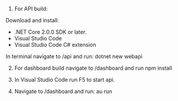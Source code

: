 1. For API build:

Download and install:

- .NET Core 2.0.0 SDK or later.
- Visual Studio Code
- Visual Studio Code C# extension

In terminal navigate to /api and run: dotnet new webapi

2. For dashboard build navigate to /dashboard and run npm install

3. In Visual Studio Code run F5 to start api.
4. Navigate to /dashboard and run: au run
